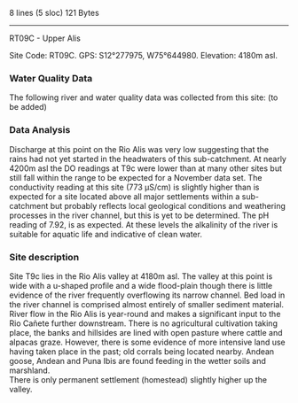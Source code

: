 8 lines (5 sloc)  121 Bytes
   
---
RT09C - Upper Alis

Site Code: RT09C.  GPS: S12°277975, W75°644980. Elevation:
4180m asl.

### Water Quality Data

The following river and water quality data was collected from this site: (to be added)

### Data Analysis

Discharge at this point on the Rio Alis was very low suggesting that the rains had not yet started in the headwaters of this sub-catchment. 
At nearly 4200m asl the DO readings at T9c were lower than at many other sites but still fall within the range to be expected for a November data set. 
The conductivity reading at this site (773 µS/cm) is slightly higher than is expected for a site located above all major settlements within a sub-catchment but probably reflects local geological conditions and weathering processes in the river channel, but this is yet to be determined. 
The pH reading of 7.92, is as expected. At these levels the alkalinity of the river is suitable for aquatic life and indicative of clean water. 

### Site description

Site T9c lies in the Rio Alis valley at 4180m asl. The valley at this point is wide with a u-shaped profile and a wide flood-plain though there is little evidence of the river frequently overflowing its narrow channel.
Bed load in the river channel is comprised almost entirely of smaller sediment material. River flow in the Rio Alis is year-round and makes a significant input to the Rio Cañete further downstream.
There is no agricultural cultivation taking place, the banks and hillsides are lined with open pasture where cattle and alpacas graze. However, there is some evidence of more intensive land use having taken place in the past; old corrals being located nearby. 
Andean goose, Andean and Puna Ibis are found feeding in the wetter soils and marshland.  
There is only permanent settlement (homestead) slightly higher up the valley. 
